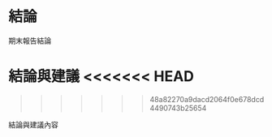 結論
===

期末報告結論

結論與建議
<<<<<<< HEAD
=======

>>>>>>> 48a82270a9dacd2064f0e678dcd4490743b25654

結論與建議內容
